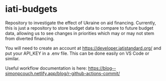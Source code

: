 # iati-budgets
Repository to investigate the effect of Ukraine on aid financing. Currently, this is just a repository to store budget data to compare to future budget data, allowing us to see changes in priorities which may or may not stem from diverted financing.

You will need to create an account at https://developer.iatistandard.org/ and put your API_KEY in a .env file. This can be done easily on VS Code or similar.

Useful workflow documentation is here: https://blog--simonpcouch.netlify.app/blog/r-github-actions-commit/
